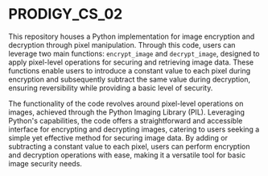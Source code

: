 # PRODIGY_CS_02
This repository houses a Python implementation for image encryption and decryption through pixel manipulation. Through this code, users can leverage two main functions: `encrypt_image` and `decrypt_image`, designed to apply pixel-level operations for securing and retrieving image data. These functions enable users to introduce a constant value to each pixel during encryption and subsequently subtract the same value during decryption, ensuring reversibility while providing a basic level of security.

The functionality of the code revolves around pixel-level operations on images, achieved through the Python Imaging Library (PIL). Leveraging Python's capabilities, the code offers a straightforward and accessible interface for encrypting and decrypting images, catering to users seeking a simple yet effective method for securing image data. By adding or subtracting a constant value to each pixel, users can perform encryption and decryption operations with ease, making it a versatile tool for basic image security needs.
